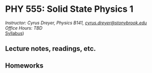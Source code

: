 # PHY 555: Solid State Physics 1
*Instructor: Cyrus Dreyer, Physics B141, cyrus.dreyer@stonybrook.edu*  
*Office Hours: TBD*  
[Syllabus](./Teaching/Phys604_Fall2021/PHY555_Fall_2022_Dreyer.pdf))

## Lecture notes, readings, etc.


## Homeworks
